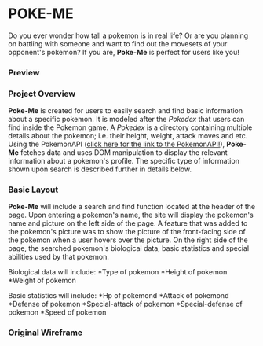 # POKE-ME 
Do you ever wonder how tall a pokemon is in real life? Or are you planning on battling with someone and want to find out the movesets of your opponent's pokemon? If you are, **Poke-Me** is perfect for users like you! 

### Preview

### Project Overview 
**Poke-Me** is created for users to easily search and find basic information about a specific pokemon. It is modeled after the *Pokedex* that users can find inside the Pokemon game. A *Pokedex* is a directory containing multiple details about the pokemon; i.e. their height, weight, attack moves and etc. 
Using the PokemonAPI ([click here for the link to the PokemonAPI!](https://pokeapi.co/)), **Poke-Me** fetches data and uses DOM manipulation to display the relevant information about a pokemon's profile. The specific type of information shown upon search is described further in details below. 

### Basic Layout
**Poke-Me** will include a search and find function located at the header of the page. Upon entering a pokemon's name, the site will display the pokemon's name and picture on the left side of the page. A feature that was added to the pokemon's picture was to show the picture of the front-facing side of the pokemon when a user hovers over the picture. On the right side of the page, the searched pokemon's biological data, basic statistics and special abilities used by that pokemon. 

Biological data will include: 
*Type of pokemon 
*Height of pokemon
*Weight of pokemon

Basic statistics will include:
*Hp of pokemond
*Attack of pokemond
*Defense of pokemon
*Special-attack of pokemon
*Special-defense of pokemon
*Speed of pokemon 

### Original Wireframe
